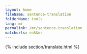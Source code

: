 ```yaml
---
layout: home
fileName: sentence-translation
folderName: tools
lang: mr
permalink: /mr/sentence-translation
matchurls: en&&mr
---
```

{% include section/translate.html %}
